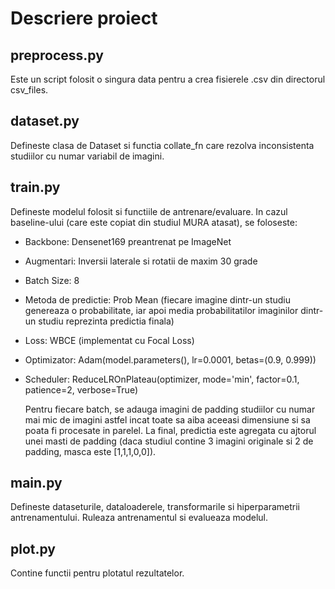 # Descriere proiect

## preprocess.py
Este un script folosit o singura data pentru a crea fisierele .csv din directorul csv_files.

## dataset.py
Defineste clasa de Dataset si functia collate_fn care rezolva inconsistenta studiilor cu numar variabil de imagini.

## train.py
Defineste modelul folosit si functiile de antrenare/evaluare. In cazul baseline-ului (care este copiat din studiul MURA atasat), se foloseste:
- Backbone: Densenet169 preantrenat pe ImageNet
- Augmentari: Inversii laterale si rotatii de maxim 30 grade
- Batch Size: 8
- Metoda de predictie: Prob Mean (fiecare imagine dintr-un studiu genereaza o probabilitate, iar apoi media probabilitatilor imaginilor dintr-un studiu reprezinta predictia finala)
- Loss: WBCE (implementat cu Focal Loss)
- Optimizator: Adam(model.parameters(), lr=0.0001, betas=(0.9, 0.999))
- Scheduler: ReduceLROnPlateau(optimizer, mode='min', factor=0.1, patience=2, verbose=True)

  Pentru fiecare batch, se adauga imagini de padding studiilor cu numar mai mic de imagini astfel incat toate sa aiba aceeasi dimensiune si sa poata fi procesate in parelel.
  La final, predictia este agregata cu ajtorul unei masti de padding (daca studiul contine 3 imagini originale si 2 de padding, masca este [1,1,1,0,0]).

## main.py
Defineste dataseturile, dataloaderele, transformarile si hiperparametrii antrenamentului. Ruleaza antrenamentul si evalueaza modelul.

## plot.py
Contine functii pentru plotatul rezultatelor.


